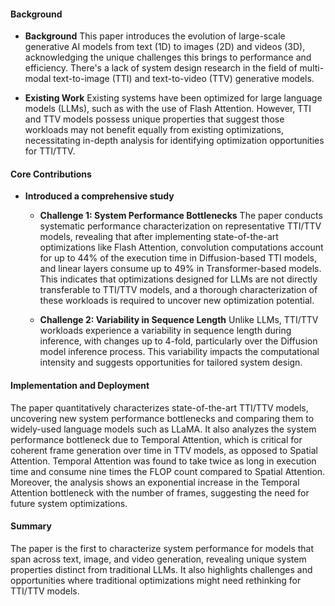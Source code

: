 #### Background
- **Background**
This paper introduces the evolution of large-scale generative AI models from text (1D) to images (2D) and videos (3D), acknowledging the unique challenges this brings to performance and efficiency. There's a lack of system design research in the field of multi-modal text-to-image (TTI) and text-to-video (TTV) generative models.

- **Existing Work**
Existing systems have been optimized for large language models (LLMs), such as with the use of Flash Attention. However, TTI and TTV models possess unique properties that suggest those workloads may not benefit equally from existing optimizations, necessitating in-depth analysis for identifying optimization opportunities for TTI/TTV.

#### Core Contributions
  - **Introduced a comprehensive study**
      - **Challenge 1: System Performance Bottlenecks**
        The paper conducts systematic performance characterization on representative TTI/TTV models, revealing that after implementing state-of-the-art optimizations like Flash Attention, convolution computations account for up to 44% of the execution time in Diffusion-based TTI models, and linear layers consume up to 49% in Transformer-based models. This indicates that optimizations designed for LLMs are not directly transferable to TTI/TTV models, and a thorough characterization of these workloads is required to uncover new optimization potential.

      - **Challenge 2: Variability in Sequence Length**
        Unlike LLMs, TTI/TTV workloads experience a variability in sequence length during inference, with changes up to 4-fold, particularly over the Diffusion model inference process. This variability impacts the computational intensity and suggests opportunities for tailored system design.
  
#### Implementation and Deployment
The paper quantitatively characterizes state-of-the-art TTI/TTV models, uncovering new system performance bottlenecks and comparing them to widely-used language models such as LLaMA. It also analyzes the system performance bottleneck due to Temporal Attention, which is critical for coherent frame generation over time in TTV models, as opposed to Spatial Attention. Temporal Attention was found to take twice as long in execution time and consume nine times the FLOP count compared to Spatial Attention. Moreover, the analysis shows an exponential increase in the Temporal Attention bottleneck with the number of frames, suggesting the need for future system optimizations.

#### Summary
The paper is the first to characterize system performance for models that span across text, image, and video generation, revealing unique system properties distinct from traditional LLMs. It also highlights challenges and opportunities where traditional optimizations might need rethinking for TTI/TTV models.